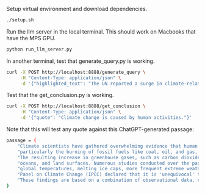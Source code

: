 Setup virtual environment and download dependencies.
```sh
./setup.sh
```

Run the llm server in the local terminal.
This should work on Macbooks that have the MPS GPU.
```sh
python run_llm_server.py
```

In another terminal, test that generate_query.py is working. 
```sh
curl -X POST http://localhost:8888/generate_query \
     -H "Content-Type: application/json" \
     -d '{"highlighted_text": "The UN reported a surge in climate-related refugee displacement in 2024."}'
```

Test that the get_conclusion.py is working. 
```sh
curl -X POST http://localhost:8888/get_conclusion \
     -H "Content-Type: application/json" \
     -d '{"quote": "Climate change is caused by human activities."}'
```

Note that this will test any quote against this ChatGPT-generated passage: 
```sh
passage = (
    "Climate scientists have gathered overwhelming evidence that human activities, "
    "particularly the burning of fossil fuels like coal, oil, and gas, are the primary drivers of recent climate change. "
    "The resulting increase in greenhouse gases, such as carbon dioxide and methane, has led to a warming of the Earth's atmosphere, "
    "oceans, and land surfaces. Numerous studies conducted over the past decades consistently link industrial emissions to rising "
    "global temperatures, melting ice caps, more frequent extreme weather events, and sea-level rise. In 2021, the Intergovernmental "
    "Panel on Climate Change (IPCC) declared that it is 'unequivocal' that human influence has warmed the atmosphere, ocean, and land. "
    "These findings are based on a combination of observational data, climate modeling, and attribution studies."
)
```